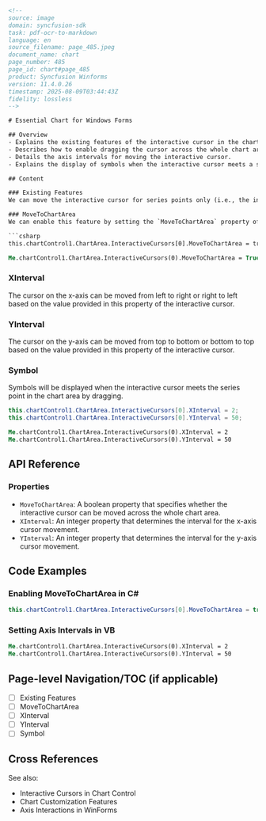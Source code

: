 ```html
<!-- 
source: image
domain: syncfusion-sdk
task: pdf-ocr-to-markdown
language: en
source_filename: page_485.jpeg
document_name: chart
page_number: 485
page_id: chart#page_485
product: Syncfusion Winforms
version: 11.4.0.26
timestamp: 2025-08-09T03:44:43Z
fidelity: lossless
-->

# Essential Chart for Windows Forms

## Overview
- Explains the existing features of the interactive cursor in the chart control.
- Describes how to enable dragging the cursor across the whole chart area.
- Details the axis intervals for moving the interactive cursor.
- Explains the display of symbols when the interactive cursor meets a series point.

## Content

### Existing Features
We can move the interactive cursor for series points only (i.e., the interactive cursor can be moved from one data point to another by dragging). Users cannot move the interactive cursor over the whole chart area.

### MoveToChartArea
We can enable this feature by setting the `MoveToChartArea` property of the interactive cursor to `true`. The default value is `false`.

```csharp
this.chartControl1.ChartArea.InteractiveCursors[0].MoveToChartArea = true;
```

```vb
Me.chartControl1.ChartArea.InteractiveCursors(0).MoveToChartArea = True
```

### XInterval
The cursor on the x-axis can be moved from left to right or right to left based on the value provided in this property of the interactive cursor.

### YInterval
The cursor on the y-axis can be moved from top to bottom or bottom to top based on the value provided in this property of the interactive cursor.

### Symbol
Symbols will be displayed when the interactive cursor meets the series point in the chart area by dragging.

```csharp
this.chartControl1.ChartArea.InteractiveCursors[0].XInterval = 2;
this.chartControl1.ChartArea.InteractiveCursors[0].YInterval = 50;
```

```vb
Me.chartControl1.ChartArea.InteractiveCursors(0).XInterval = 2
Me.chartControl1.ChartArea.InteractiveCursors(0).YInterval = 50
```

## API Reference

### Properties
- `MoveToChartArea`: A boolean property that specifies whether the interactive cursor can be moved across the whole chart area.
- `XInterval`: An integer property that determines the interval for the x-axis cursor movement.
- `YInterval`: An integer property that determines the interval for the y-axis cursor movement.

## Code Examples

### Enabling MoveToChartArea in C#
```csharp
this.chartControl1.ChartArea.InteractiveCursors[0].MoveToChartArea = true;
```

### Setting Axis Intervals in VB
```vb
Me.chartControl1.ChartArea.InteractiveCursors(0).XInterval = 2
Me.chartControl1.ChartArea.InteractiveCursors(0).YInterval = 50
```

## Page-level Navigation/TOC (if applicable)
- [ ] Existing Features
- [ ] MoveToChartArea
- [ ] XInterval
- [ ] YInterval
- [ ] Symbol

## Cross References
See also:
- Interactive Cursors in Chart Control
- Chart Customization Features
- Axis Interactions in WinForms

<!-- tags: [Syncfusion, WinForms, Chart, Interactive Cursors, Axis, Interval] keywords: [MoveToChartArea, XInterval, YInterval, Symbols, Cursor, Points, Dragging, Axis, Interval, Chart Control] -->
```
